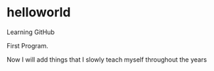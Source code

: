 # helloworld
Learning GitHub

First Program.

Now I will add things that I slowly teach myself throughout the years
